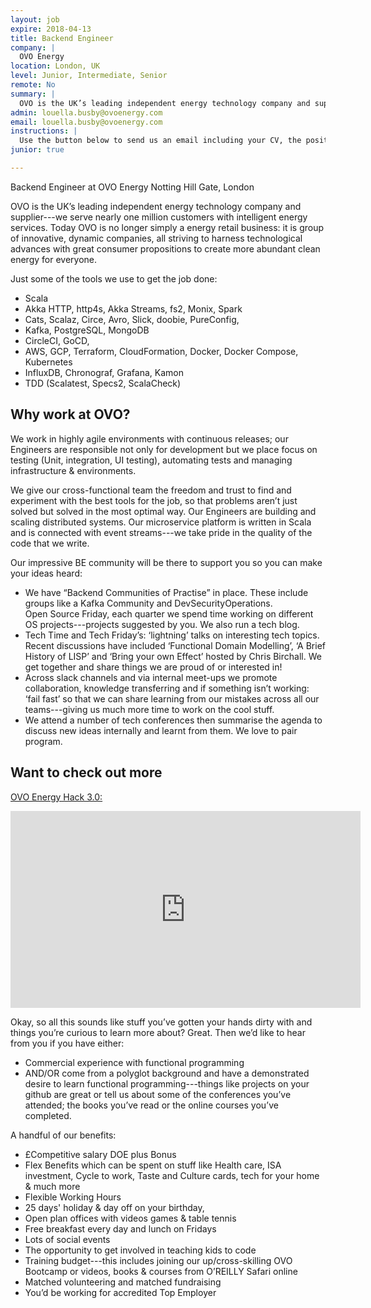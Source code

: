 ```yaml
---
layout: job
expire: 2018-04-13
title: Backend Engineer 
company: |
  OVO Energy 
location: London, UK 
level: Junior, Intermediate, Senior
remote: No
summary: |
  OVO is the UK’s leading independent energy technology company and supplier. Our Engineers are building and scaling distributed systems. Our microservice platform is written in Scala and is connected with event streams. We love Agile, TDD, pairing, and clean code.
admin: louella.busby@ovoenergy.com
email: louella.busby@ovoenergy.com
instructions: |
  Use the button below to send us an email including your CV, the position you're applying for, and anything else you might want to say.
junior: true

---
```


<!-- break -->

Backend Engineer
at OVO Energy
Notting Hill Gate, London

OVO is the UK’s leading independent energy technology company and supplier---we serve nearly one million customers with intelligent energy services. 
Today OVO is no longer simply a energy retail business: it is group of innovative, dynamic companies, all striving to harness technological advances with great consumer propositions to create more abundant clean energy for everyone.

Just some of the tools we use to get the job done: 

- Scala 
- Akka HTTP, http4s, Akka Streams, fs2, Monix, Spark
- Cats, Scalaz, Circe, Avro, Slick, doobie, PureConfig,   
- Kafka, PostgreSQL, MongoDB 
- CircleCI, GoCD,  
- AWS, GCP, Terraform, CloudFormation, Docker, Docker Compose, Kubernetes
- InfluxDB, Chronograf, Grafana, Kamon 
- TDD (Scalatest, Specs2, ScalaCheck)  

## Why work at OVO? 
We work in highly agile environments with continuous releases; our Engineers are responsible not only for development but we place focus on testing (Unit, integration, UI testing), automating tests and managing infrastructure & environments.

We give our cross-functional team the freedom and trust to find and experiment with the best tools for the job, so that problems aren’t just solved but solved in the most optimal way. 
Our Engineers are building and scaling distributed systems. Our microservice platform is written in Scala and is connected with event streams---we take pride in the quality of the code that we write. 

Our impressive BE community will be there to support you so you can make your ideas heard:

- We have “Backend Communities of Practise” in place. These include groups like a Kafka Community and DevSecurityOperations.  
Open Source Friday, each quarter we spend time working on different OS projects---projects suggested by you. We also run a tech blog.
- Tech Time and Tech Friday’s: ‘lightning’ talks on interesting tech topics. Recent discussions have included ‘Functional Domain Modelling’, ‘A Brief History of LISP’ and ‘Bring your own Effect’ hosted by Chris Birchall. We get together and share things we are proud of or interested in!  
- Across slack channels and via internal meet-ups we promote collaboration, knowledge transferring and if something isn’t working: ‘fail fast’ so that we can share learning from our mistakes across all our teams---giving us much more time to work on the cool stuff.
- We attend a number of tech conferences then summarise the agenda to discuss new ideas internally and learnt from them. We love to pair program. 


## Want to check out more

[OVO Energy Hack 3.0:](https://www.youtube.com/watch?v=RTQKUHFtfZg&t=52s)

<iframe width="560" height="315" src="https://www.youtube.com/embed/RTQKUHFtfZg?start=52" frameborder="0" allow="autoplay; encrypted-media" allowfullscreen></iframe>

Okay, so all this sounds like stuff you’ve gotten your hands dirty with and things you’re curious to learn more about? Great. Then we’d like to hear from you if you have either: 

- Commercial experience with functional programming 
- AND/OR come from a polyglot background and have a demonstrated desire to learn functional programming---things like projects on your github are great or tell us about some of the conferences you’ve attended; the books you’ve read or the online courses you’ve completed. 

A handful of our benefits:

- £Competitive salary DOE plus Bonus
- Flex Benefits which can be spent on stuff like Health care, ISA investment,
 Cycle to work, Taste and Culture cards, tech for your home & much more 
- Flexible Working Hours
- 25 days' holiday & day off on your birthday,
- Open plan offices with videos games & table tennis 
- Free breakfast every day and lunch on Fridays
- Lots of social events
- The opportunity to get involved in teaching kids to code
- Training budget---this includes joining our up/cross-skilling OVO Bootcamp or videos, books & courses from O’REILLY Safari online 
- Matched volunteering and matched fundraising
- You’d be working for accredited Top Employer


